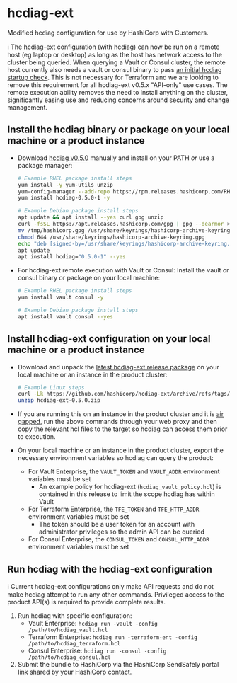 # hcdiag-ext

Modified hcdiag configuration for use by HashiCorp with Customers.

ℹ️ The hcdiag-ext configuration (with hcdiag) can now be run on a remote host (eg laptop or desktop) as long as the host has network access to the cluster being queried. When querying a Vault or Consul cluster, the remote host currently also needs a vault or consul binary to pass [an initial hcdiag startup check](https://github.com/hashicorp/hcdiag/blob/main/agent/agent.go#L443-L467). This is not necessary for Terraform and we are looking to remove this requirement for all hcdiag-ext v0.5.x "API-only" use cases. The remote execution ability removes the need to install anything on the cluster, significantly easing use and reducing concerns around security and change management.

## Install the hcdiag binary or package on your local machine or a product instance

- Download [hcdiag v0.5.0](https://releases.hashicorp.com/hcdiag/0.5.0/) manually and install on your PATH _or_ use a package manager:

  ```sh
  # Example RHEL package install steps
  yum install -y yum-utils unzip
  yum-config-manager --add-repo https://rpm.releases.hashicorp.com/RHEL/hashicorp.repo
  yum install hcdiag-0.5.0-1 -y
  ```
  
  ```sh
  # Example Debian package install steps
  apt update && apt install --yes curl gpg unzip
  curl -fsSL https://apt.releases.hashicorp.com/gpg | gpg --dearmor > /tmp/hashicorp.gpg
  mv /tmp/hashicorp.gpg /usr/share/keyrings/hashicorp-archive-keyring.gpg
  chmod 644 /usr/share/keyrings/hashicorp-archive-keyring.gpg
  echo "deb [signed-by=/usr/share/keyrings/hashicorp-archive-keyring.gpg] https://apt.releases.hashicorp.com $(lsb_release -cs) main" | tee /etc/apt/sources.list.d/hashicorp.list
  apt update
  apt install hcdiag="0.5.0-1" --yes
  ```

- For hcdiag-ext remote execution with Vault or Consul: Install the vault or consul binary or package on your local machine:

  ```sh
  # Example RHEL package install steps
  yum install vault consul -y
  ```

  ```sh
  # Example Debian package install steps
  apt install vault consul --yes
  ```

## Install hcdiag-ext configuration on your local machine or a product instance

- Download and unpack the [latest hcdiag-ext release package](https://github.com/hashicorp/hcdiag-ext/releases/latest) on your local machine or an instance in the product cluster:

  ```sh
  # Example Linux steps
  curl -Lk https://github.com/hashicorp/hcdiag-ext/archive/refs/tags/v0.5.0.zip -o hcdiag-ext-0.5.0.zip
  unzip hcdiag-ext-0.5.0.zip
  ```

- If you are running this on an instance in the product cluster and it is [air gapped](https://en.wikipedia.org/wiki/Air_gap_(networking)), run the above commands through your web proxy and then copy the relevant hcl files to the target so hcdiag can access them prior to execution.
- On your local machine or an instance in the product cluster, export the necessary environment variables so hcdiag can query the product:
  - For Vault Enterprise, the `VAULT_TOKEN` and `VAULT_ADDR` environment variables must be set
    - An example policy for hcdiag-ext (`hcdiag_vault_policy.hcl`) is contained in this release to limit the scope hcdiag has within Vault
  - For Terraform Enterprise, the `TFE_TOKEN` and `TFE_HTTP_ADDR` environment variables must be set
    - The token should be a user token for an account with administrator privileges so the admin API can be queried
  - For Consul Enterprise, the `CONSUL_TOKEN` and `CONSUL_HTTP_ADDR` environment variables must be set

## Run hcdiag with the hcdiag-ext configuration

ℹ️ Current hcdiag-ext configurations only make API requests and do not make hcdiag attempt to run any other commands. Privileged access to the product API(s) is required to provide complete results.

1. Run hcdiag with specific configuration:
    - Vault Enterprise: `hcdiag run -vault -config /path/to/hcdiag_vault.hcl`
    - Terraform Enterprise: `hcdiag run -terraform-ent -config /path/to/hcdiag_terraform.hcl`
    - Consul Enterprise: `hcdiag run -consul -config /path/to/hcdiag_consul.hcl`
1. Submit the bundle to HashiCorp via the HashiCorp SendSafely portal link shared by your HashiCorp contact.
